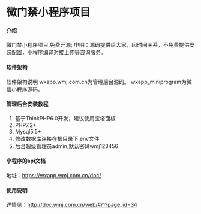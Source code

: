 # 微门禁小程序项目

#### 介绍
微门禁小程序项目,免费开源;
申明：源码提供给大家，因时间关系，不免费提供安装配置，小程序编译对接上传等咨询服务。

#### 软件架构
软件架构说明
wxapp.wmj.com.cn为管理后台源码。
wxapp_miniprogram为微信小程序源码。

#### 管理后台安装教程

1.  基于ThinkPHP6.0开发，建议使用宝塔面板
2.  PHP7.2+
3.  Mysql5.5+
4.  修改数据库连接在根目录下.env文件
5.  后台超级管理员admin,默认密码wmj123456


#### 小程序的api文档

地址：https://wxapp.wmj.com.cn/doc/

#### 使用说明

详情见：http://doc.wmj.com.cn/web/#/1?page_id=34